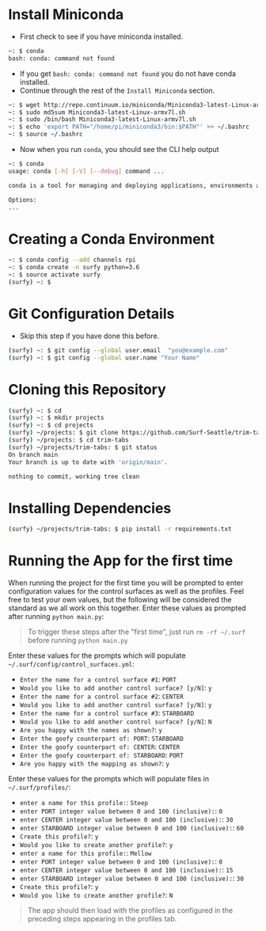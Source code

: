 # Install Miniconda

* First check to see if you have miniconda installed.

```bash
~: $ conda
bash: conda: command not found
```

* If you get `bash: conda: command not found` you do not have conda installed.
* Continue through the rest of the `Install Miniconda` section.

```bash
~: $ wget http://repo.continuum.io/miniconda/Miniconda3-latest-Linux-armv7l.sh
~: $ sudo md5sum Miniconda3-latest-Linux-armv7l.sh
~: $ sudo /bin/bash Miniconda3-latest-Linux-armv7l.sh
~: $ echo 'export PATH="/home/pi/miniconda3/bin:$PATH"' >> ~/.bashrc
~: $ source ~/.bashrc
```
 * Now when you run `conda`, you should see the CLI help output
 
```bash
~: $ conda
usage: conda [-h] [-V] [--debug] command ...

conda is a tool for managing and deploying applications, environments and packages.

Options:
...
```

# Creating a Conda Environment

```bash
~: $ conda config --add channels rpi
~: $ conda create -n surfy python=3.6
~: $ source activate surfy
(surfy) ~: $
```

# Git Configuration Details

* Skip this step if you have done this before.

```bash
(surfy) ~: $ git config --global user.email  "you@example.com"
(surfy) ~: $ git config --global user.name "Your Name"
```

# Cloning this Repository

```bash
(surfy) ~: $ cd
(surfy) ~: $ mkdir projects
(surfy) ~: $ cd projects
(surfy) ~/projects: $ git clone https://github.com/Surf-Seattle/trim-tabs.git
(surfy) ~/projects: $ cd trim-tabs
(surfy) ~/projects/trim-tabs: $ git status
On branch main
Your branch is up to date with 'origin/main'.

nothing to commit, working tree clean
```

# Installing Dependencies

```bash
(surfy) ~/projects/trim-tabs: $ pip install -r requirements.txt
```

# Running the App for the first time

When running the project for the first time you will be prompted to enter configuration values for
the control surfaces as well as the profiles. Feel free to test your own values, but the following 
will be considered the standard as we all work on this together. Enter these values as prompted
after running `python main.py`:

> To trigger these steps after the "first time", just run `rm -rf ~/.surf` before running `python main.py`

Enter these values for the prompts which will populate `~/.surf/config/control_surfaces.yml`:

* `Enter the name for a control surface #1`: `PORT`
* `Would you like to add another control surface? [y/N]`: `y`
* `Enter the name for a control surface #2`: `CENTER`
* `Would you like to add another control surface? [y/N]`: `y`
* `Enter the name for a control surface #3`: `STARBOARD`
* `Would you like to add another control surface? [y/N]`: `N`
* `Are you happy with the names as shown?`: `y`
* `Enter the goofy counterpart of: PORT`: `STARBOARD`
* `Enter the goofy counterpart of: CENTER`: `CENTER`
* `Enter the goofy counterpart of: STARBOARD`: `PORT`
* `Are you happy with the mapping as shown?`: `y`

Enter these values for the prompts which will populate files in `~/.surf/profiles/`:

* `enter a name for this profile:`: `Steep`
* `enter PORT integer value between 0 and 100 (inclusive):`: `0`
* `enter CENTER integer value between 0 and 100 (inclusive):`: `30`
* `enter STARBOARD integer value between 0 and 100 (inclusive):`: `60`
* `Create this profile?`: `y`
* `Would you like to create another profile?`: `y`
* `enter a name for this profile:`: `Mellow`
* `enter PORT integer value between 0 and 100 (inclusive):`: `0`
* `enter CENTER integer value between 0 and 100 (inclusive):`: `15`
* `enter STARBOARD integer value between 0 and 100 (inclusive):`: `30`
* `Create this profile?`: `y`
* `Would you like to create another profile?`: `N`

> The app should then load with the profiles as configured in the preceding steps appearing in the profiles tab.